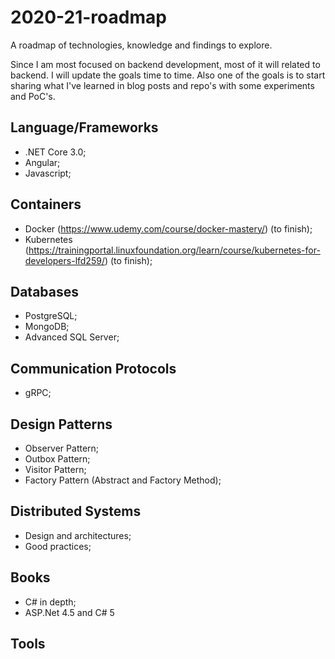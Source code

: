 # 2020-21-roadmap

A roadmap of technologies, knowledge and findings to explore.

Since I am most focused on backend development, most of it will related to backend. I will update the goals time to time. Also one of the goals is to start sharing what I've learned in blog posts and repo's with some experiments and PoC's.

## Language/Frameworks

- .NET Core 3.0;
- Angular;
- Javascript;

## Containers

- Docker (https://www.udemy.com/course/docker-mastery/) (to finish);
- Kubernetes (https://trainingportal.linuxfoundation.org/learn/course/kubernetes-for-developers-lfd259/) (to finish);

## Databases

- PostgreSQL;
- MongoDB;
- Advanced SQL Server;

## Communication Protocols

- gRPC;

## Design Patterns

- Observer Pattern;
- Outbox Pattern;
- Visitor Pattern;
- Factory Pattern (Abstract and Factory Method);

## Distributed Systems

- Design and architectures;
- Good practices;

## Books

- C# in depth;
- ASP.Net 4.5 and C# 5

## Tools
